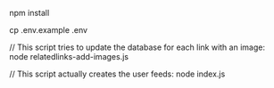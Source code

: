 npm install

cp .env.example .env

// This script tries to update the database for each link with an image:  
node relatedlinks-add-images.js

// This script actually creates the user feeds:
node index.js
